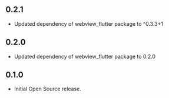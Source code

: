 ## 0.2.1

* Updated dependency of webview_flutter package to ^0.3.3+1

## 0.2.0

* Updated dependency of webview_flutter package to 0.2.0

## 0.1.0

* Initial Open Source release.
